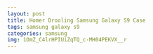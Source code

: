 ```yaml
---
layout: post
title: Homer Drooling Samsung Galaxy S9 Case
tags: samsung galaxy s9
categories: samsung
img: 1OmZ_C4lrHPIUiZqTQ_c-MH04PEKVX__r
---
```


